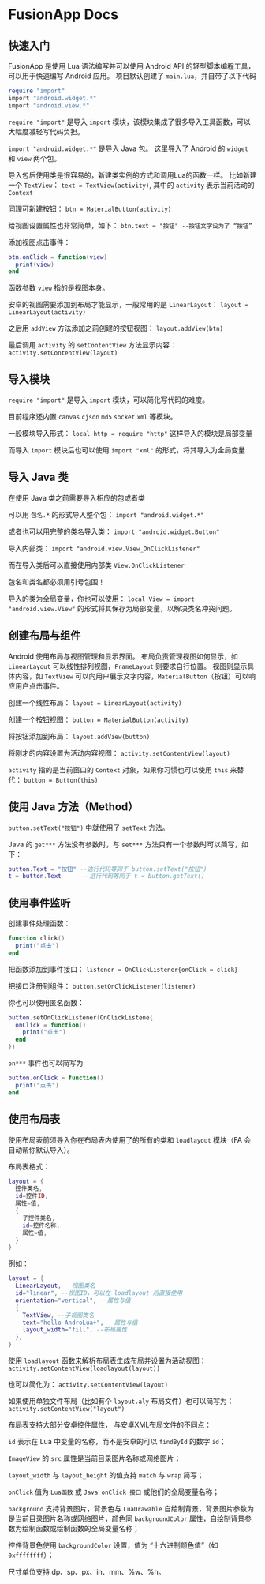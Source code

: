 # FusionApp Docs

## 快速入门

FusionApp 是使用 Lua 语法编写并可以使用 Android API 的轻型脚本编程工具，可以用于快速编写 Android 应用。
项目默认创建了 `main.lua`，并自带了以下代码

```lua
require "import"
import "android.widget.*"
import "android.view.*"
```

`require "import"` 是导入 `import` 模块，该模块集成了很多导入工具函数，可以大幅度减轻写代码负担。

`import "android.widget.*"` 是导入 Java 包。
这里导入了 Android 的 `widget` 和 `view` 两个包。

导入包后使用类是很容易的，新建类实例的方式和调用Lua的函数一样。
比如新建一个 `TextView`：
`text = TextView(activity)`,
其中的 `activity` 表示当前活动的 `Context`

同理可新建按钮： `btn = MaterialButton(activity)`

给视图设置属性也非常简单，如下：
`btn.text = "按钮" --按钮文字设为了 “按钮” `

添加视图点击事件：
```lua
btn.onClick = function(view)
  print(view)
end
```
函数参数 `view` 指的是视图本身。

安卓的视图需要添加到布局才能显示，一般常用的是 `LinearLayout`：
`layout = LinearLayout(activity)`

之后用 `addView` 方法添加之前创建的按钮视图：
`layout.addView(btn)`

最后调用 `activity` 的 `setContentView` 方法显示内容：
`activity.setContentView(layout)`



## 导入模块

`require "import"` 是导入 `import` 模块，可以简化写代码的难度。

目前程序还内置 `canvas` `cjson` `md5` `socket` `xml` 等模块。

一般模块导入形式：
`local http = require "http"`
这样导入的模块是局部变量

而导入 `import` 模块后也可以使用
`import "xml"`
的形式，将其导入为全局变量



## 导入 Java 类

在使用 Java 类之前需要导入相应的包或者类

可以用 `包名.*` 的形式导入整个包：
`import "android.widget.*"`

或者也可以用完整的类名导入类：
`import "android.widget.Button"`

导入内部类：
`import "android.view.View_OnClickListener"`

而在导入类后可以直接使用内部类
`View.OnClickListener`

包名和类名都必须用引号包围！

导入的类为全局变量，你也可以使用：
`local View = import "android.view.View"`
的形式将其保存为局部变量，以解决类名冲突问题。



## 创建布局与组件

Android 使用布局与视图管理和显示界面。
布局负责管理视图如何显示，如 `LinearLayout` 可以线性排列视图，`FrameLayout` 则要求自行位置。
视图则显示具体内容，如 `TextView` 可以向用户展示文字内容，`MaterialButton`（按钮）可以响应用户点击事件。

创建一个线性布局：
`layout = LinearLayout(activity)`

创建一个按钮视图：
`button = MaterialButton(activity)`

将按钮添加到布局：
`layout.addView(button)`

将刚才的内容设置为活动内容视图：
`activity.setContentView(layout)`

`activity` 指的是当前窗口的 `Context` 对象，如果你习惯也可以使用 `this` 来替代：
`button = Button(this)`



## 使用 Java 方法（Method）

`button.setText("按钮")` 中就使用了 `setText` 方法。

Java 的 `get***` 方法没有参数时，与 `set***` 方法只有一个参数时可以简写，如下：
```lua 
button.Text = "按钮" --这行代码等同于 button.setText("按钮")
t = button.Text      --这行代码等同于 t = button.getText()
```



## 使用事件监听

创建事件处理函数：
```lua
function click()
  print("点击")
end
```
把函数添加到事件接口：
`listener = OnClickListener{onClick = click}`

把接口注册到组件：
`button.setOnClickListener(listener)`

你也可以使用匿名函数：
```lua
button.setOnClickListener(OnClickListene{
  onClick = function()
    print("点击")
  end
})
```

`on***` 事件也可以简写为
```lua
button.onClick = function()
  print("点击")
end
```


## 使用布局表

使用布局表前须导入你在布局表内使用了的所有的类和 `loadlayout` 模块（FA 会自动帮你默认导入）。

布局表格式：
```lua
layout = {
  控件类名,
  id=控件ID,
  属性=值,
  {
    子控件类名,
    id=控件名称,
    属性=值,
  }
}
```

例如：
```lua
layout = {
  LinearLayout, --视图类名
  id="linear", --视图ID，可以在 loadlayout 后直接使用
  orientation="vertical", --属性与值
  {
    TextView, --子视图类名
    text="hello AndroLua+", --属性与值
    layout_width="fill", --布局属性
  },
}
```

使用 `loadlayout` 函数来解析布局表生成布局并设置为活动视图：
`activity.setContentView(loadlayout(layout))`

也可以简化为：
`activity.setContentView(layout)`

如果使用单独文件布局（比如有个 `layout.aly` 布局文件）也可以简写为：
`activity.setContentView("layout")`

布局表支持大部分安卓控件属性，
与安卓XML布局文件的不同点：

`id` 表示在 Lua 中变量的名称，而不是安卓的可以 `findById` 的数字 `id`；

`ImageView` 的 `src` 属性是当前目录图片名称或网络图片；

`layout_width` 与 `layout_height` 的值支持 `match` 与 `wrap` 简写；

`onClick` 值为 `Lua函数` 或 `Java onClick 接口` 或他们的全局变量名称；

`background` 支持背景图片，背景色与 `LuaDrawable` 自绘制背景，背景图片参数为是当前目录图片名称或网络图片，颜色同 `backgroundColor` 属性，自绘制背景参数为绘制函数或绘制函数的全局变量名称；

控件背景色使用 `backgroundColor` 设置，值为 “十六进制颜色值”（如 `0xffffffff`）；

尺寸单位支持 dp、sp、px、in、mm、%w、%h。
